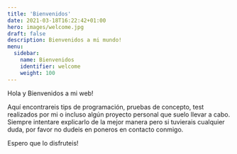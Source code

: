 ```yaml
---
title: 'Bienvenidos'
date: 2021-03-18T16:22:42+01:00
hero: images/welcome.jpg
draft: false
description: Bienvenidos a mi mundo!
menu:
  sidebar:
    name: Bienvenidos
    identifier: welcome
    weight: 100
---
```


Hola y Bienvenidos a mi web!

Aquí encontrareis tips de programación, pruebas de concepto, test realizados por mi o incluso algún proyecto personal que suelo llevar a cabo. Siempre intentare explicarlo de la mejor manera pero si tuvierais cualquier duda, por favor no dudeis en poneros en contacto conmigo.

Espero que lo disfruteis!
